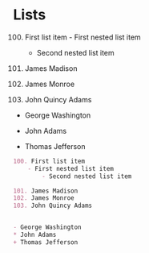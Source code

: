 # Lists
100. First list item
    - First nested list item
        - Second nested list item

101. James Madison
102. James Monroe
103. John Quincy Adams


- George Washington
* John Adams
+ Thomas Jefferson


```markdown
100. First list item
    - First nested list item
        - Second nested list item

101. James Madison
102. James Monroe
103. John Quincy Adams


- George Washington
* John Adams
+ Thomas Jefferson
  ```
